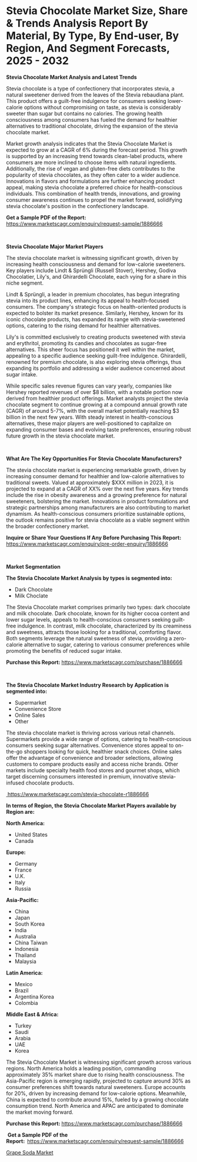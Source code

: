 <p><h1>Stevia Chocolate Market Size, Share & Trends Analysis Report By Material, By Type, By End-user, By Region, And Segment Forecasts, 2025 - 2032</h1></p><p><strong>Stevia Chocolate Market Analysis and Latest Trends</strong></p>
<p><p>Stevia chocolate is a type of confectionery that incorporates stevia, a natural sweetener derived from the leaves of the Stevia rebaudiana plant. This product offers a guilt-free indulgence for consumers seeking lower-calorie options without compromising on taste, as stevia is considerably sweeter than sugar but contains no calories. The growing health consciousness among consumers has fueled the demand for healthier alternatives to traditional chocolate, driving the expansion of the stevia chocolate market.</p><p>Market growth analysis indicates that the Stevia Chocolate Market is expected to grow at a CAGR of 6% during the forecast period. This growth is supported by an increasing trend towards clean-label products, where consumers are more inclined to choose items with natural ingredients. Additionally, the rise of vegan and gluten-free diets contributes to the popularity of stevia chocolates, as they often cater to a wider audience. Innovations in flavors and formulations are further enhancing product appeal, making stevia chocolate a preferred choice for health-conscious individuals. This combination of health trends, innovations, and growing consumer awareness continues to propel the market forward, solidifying stevia chocolate's position in the confectionery landscape.</p></p>
<p><strong>Get a Sample PDF of the Report:&nbsp;</strong> <a href="https://www.marketscagr.com/enquiry/request-sample/1886666?utm_campaign=1995&utm_medium=2&utm_source=Github&utm_content=ia&utm_term=14022025&utm_id=stevia-chocolate">https://www.marketscagr.com/enquiry/request-sample/1886666</a></p>
<p>&nbsp;</p>
<p><strong>Stevia Chocolate Major Market Players</strong></p>
<p><p>The stevia chocolate market is witnessing significant growth, driven by increasing health consciousness and demand for low-calorie sweeteners. Key players include Lindt & Sprüngli (Russell Stover), Hershey, Godiva Chocolatier, Lily's, and Ghirardelli Chocolate, each vying for a share in this niche segment.</p><p>Lindt & Sprüngli, a leader in premium chocolates, has begun integrating stevia into its product lines, enhancing its appeal to health-focused consumers. The company's strategic focus on health-oriented products is expected to bolster its market presence. Similarly, Hershey, known for its iconic chocolate products, has expanded its range with stevia-sweetened options, catering to the rising demand for healthier alternatives.</p><p>Lily's is committed exclusively to creating products sweetened with stevia and erythritol, promoting its candies and chocolates as sugar-free alternatives. This sheer focus has positioned it well within the market, appealing to a specific audience seeking guilt-free indulgence. Ghirardelli, renowned for premium chocolate, is also exploring stevia offerings, thus expanding its portfolio and addressing a wider audience concerned about sugar intake.</p><p>While specific sales revenue figures can vary yearly, companies like Hershey reported revenues of over $8 billion, with a notable portion now derived from healthier product offerings. Market analysts project the stevia chocolate segment to continue growing at a compound annual growth rate (CAGR) of around 5-7%, with the overall market potentially reaching $3 billion in the next few years. With steady interest in health-conscious alternatives, these major players are well-positioned to capitalize on expanding consumer bases and evolving taste preferences, ensuring robust future growth in the stevia chocolate market.</p></p>
<p>&nbsp;</p>
<p><strong>What Are The Key Opportunities For Stevia Chocolate Manufacturers?</strong></p>
<p><p>The stevia chocolate market is experiencing remarkable growth, driven by increasing consumer demand for healthier and low-calorie alternatives to traditional sweets. Valued at approximately $XXX million in 2023, it is projected to expand at a CAGR of XX% over the next five years. Key trends include the rise in obesity awareness and a growing preference for natural sweeteners, bolstering the market. Innovations in product formulations and strategic partnerships among manufacturers are also contributing to market dynamism. As health-conscious consumers prioritize sustainable options, the outlook remains positive for stevia chocolate as a viable segment within the broader confectionery market.</p></p>
<p><strong>Inquire or Share Your Questions If Any Before Purchasing This Report:</strong> <a href="https://www.marketscagr.com/enquiry/pre-order-enquiry/1886666?utm_campaign=1995&utm_medium=2&utm_source=Github&utm_content=ia&utm_term=14022025&utm_id=stevia-chocolate">https://www.marketscagr.com/enquiry/pre-order-enquiry/1886666</a></p>
<p>&nbsp;</p>
<p><strong>Market Segmentation</strong></p>
<p><strong>The Stevia Chocolate Market Analysis by types is segmented into:</strong></p>
<p><ul><li>Dark Chocolate</li><li>Milk Choclate</li></ul></p>
<p><p>The Stevia Chocolate market comprises primarily two types: dark chocolate and milk chocolate. Dark chocolate, known for its higher cocoa content and lower sugar levels, appeals to health-conscious consumers seeking guilt-free indulgence. In contrast, milk chocolate, characterized by its creaminess and sweetness, attracts those looking for a traditional, comforting flavor. Both segments leverage the natural sweetness of stevia, providing a zero-calorie alternative to sugar, catering to various consumer preferences while promoting the benefits of reduced sugar intake.</p></p>
<p><strong>Purchase this Report:&nbsp;</strong><a href="https://www.marketscagr.com/purchase/1886666?utm_campaign=1995&utm_medium=2&utm_source=Github&utm_content=ia&utm_term=14022025&utm_id=stevia-chocolate">https://www.marketscagr.com/purchase/1886666</a></p>
<p>&nbsp;</p>
<p><strong>The Stevia Chocolate Market Industry Research by Application is segmented into:</strong></p>
<p><ul><li>Supermarket</li><li>Convenience Store</li><li>Online Sales</li><li>Other</li></ul></p>
<p><p>The stevia chocolate market is thriving across various retail channels. Supermarkets provide a wide range of options, catering to health-conscious consumers seeking sugar alternatives. Convenience stores appeal to on-the-go shoppers looking for quick, healthier snack choices. Online sales offer the advantage of convenience and broader selections, allowing customers to compare products easily and access niche brands. Other markets include specialty health food stores and gourmet shops, which target discerning consumers interested in premium, innovative stevia-infused chocolate products.</p></p>
<p><a href="https://www.marketscagr.com/stevia-chocolate-r1886666?utm_campaign=1995&utm_medium=2&utm_source=Github&utm_content=ia&utm_term=14022025&utm_id=stevia-chocolate">&nbsp;https://www.marketscagr.com/stevia-chocolate-r1886666</a></p>
<p><strong>In terms of Region, the Stevia Chocolate Market Players available by Region are:</strong></p>
<p>
    <p> <strong> North America: </strong>
        <ul>
            <li>United States</li>
            <li>Canada</li>
        </ul>
        </p> 
    <p> <strong> Europe: </strong>
        <ul>
            <li>Germany</li>
            <li>France</li>
            <li>U.K.</li>
            <li>Italy</li>
            <li>Russia</li>
        </ul>
        </p> 
    <p> <strong> Asia-Pacific: </strong>
        <ul>
            <li>China</li>
            <li>Japan</li>
            <li>South Korea</li>
            <li>India</li>
            <li>Australia</li>
            <li>China Taiwan</li>
            <li>Indonesia</li>
            <li>Thailand</li>
            <li>Malaysia</li>
        </ul>
        </p> 
    <p> <strong> Latin America: </strong>
        <ul>
            <li>Mexico</li>
            <li>Brazil</li>
            <li>Argentina Korea</li>
            <li>Colombia</li>
        </ul>
        </p> 
    <p> <strong> Middle East & Africa: </strong>
        <ul>
            <li>Turkey</li>
            <li>Saudi</li>
            <li>Arabia</li>
            <li>UAE</li>
            <li>Korea</li>
        </ul>
    </p>
    </p>
<p><p>The Stevia Chocolate Market is witnessing significant growth across various regions. North America holds a leading position, commanding approximately 35% market share due to rising health consciousness. The Asia-Pacific region is emerging rapidly, projected to capture around 30% as consumer preferences shift towards natural sweeteners. Europe accounts for 20%, driven by increasing demand for low-calorie options. Meanwhile, China is expected to contribute around 15%, fueled by a growing chocolate consumption trend. North America and APAC are anticipated to dominate the market moving forward.</p></p>
<p><strong>Purchase this Report: </strong><a href="https://www.marketscagr.com/purchase/1886666?utm_campaign=1995&utm_medium=2&utm_source=Github&utm_content=ia&utm_term=14022025&utm_id=stevia-chocolate">https://www.marketscagr.com/purchase/1886666</a></p>
<p>&nbsp;<strong>Get a Sample PDF of the Report:&nbsp;&nbsp;</strong><a href="https://www.marketscagr.com/enquiry/request-sample/1886666?utm_campaign=1995&utm_medium=2&utm_source=Github&utm_content=ia&utm_term=14022025&utm_id=stevia-chocolate">https://www.marketscagr.com/enquiry/request-sample/1886666</a></p>
<p><strong></strong></p>
<p><p><a href="https://github.com/irfadac/Market-Research-Report-List-5/blob/main/grape-soda-market.md?utm_campaign=1995&utm_medium=2&utm_source=Github&utm_content=ia&utm_term=14022025&utm_id=stevia-chocolate">Grape Soda Market</a></p></p>